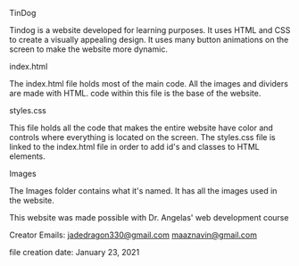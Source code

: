 TinDog 

Tindog is a website developed for learning purposes. 
It uses HTML and CSS to create a visually appealing design. It uses many 
button animations on the screen to make the website more dynamic. 

index.html

The index.html file holds most of the main code. All the images and 
dividers are made with HTML. code within this file is the base of the 
website. 


styles.css

This file holds all the code that makes the entire website have color 
and controls where everything is located on the screen. The styles.css 
file is linked to the index.html file in order to add id's and classes to 
HTML elements.

Images 

The Images folder contains what it's named. It has all the images used 
in the website. 

This website was made possible with Dr. Angelas' web development course

Creator Emails:
  jadedragon330@gmail.com
  maaznavin@gmail.com

file creation date:
January 23, 2021



